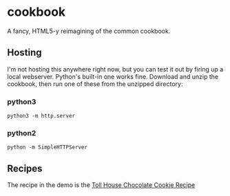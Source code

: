 cookbook
========

A fancy, HTML5-y reimagining of the common cookbook.

Hosting
-------

I'm not hosting this anywhere right now, but you can test it out by firing up a local webserver. Python's built-in one works fine. Download and unzip the cookbook, then run one of these from the unzipped directory:

### python3
`python3 -m http.server`

### python2
`python -m SimpleHTTPServer`

Recipes
------
The recipe in the demo is the [Toll House Chocolate Cookie Recipe](http://www.verybestbaking.com/recipes/18476/Original-NESTLE-TOLL-HOUSE-Chocolate-Chip-Cookies/detail.aspx)
